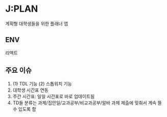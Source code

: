 # J:PLAN

계획형 대학생들을 위한 플래너 앱

## ENV

리액트

## 주요 이슈

1.  (1) TDL 기능
    (2) 스톱워치 기능
2.  대학생 시간표 연동
3.  주간 시간표: 일일 시간표로 바로 업데이트됨
4.  TD들 분류는 과제/집안일/교과공부/비교과공부/알바
    과제 제출에 맞춰서 계속 뜰 수 있도록 함
